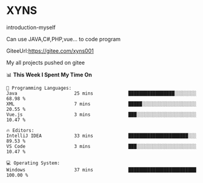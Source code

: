# XYNS
introduction-myself

Can use JAVA,C#,PHP,vue... to code program

GiteeUrl:https://gitee.com/xyns001

My all projects pushed on gitee

<!--START_SECTION:waka-->
📊 **This Week I Spent My Time On** 

```text
💬 Programming Languages: 
Java                     25 mins             █████████████████░░░░░░░░   68.98 % 
XML                      7 mins              █████░░░░░░░░░░░░░░░░░░░░   20.55 % 
Vue.js                   3 mins              ███░░░░░░░░░░░░░░░░░░░░░░   10.47 % 

🔥 Editors: 
IntelliJ IDEA            33 mins             ██████████████████████░░░   89.53 % 
VS Code                  3 mins              ███░░░░░░░░░░░░░░░░░░░░░░   10.47 % 

💻 Operating System: 
Windows                  37 mins             █████████████████████████   100.00 % 
```


<!--END_SECTION:waka-->
